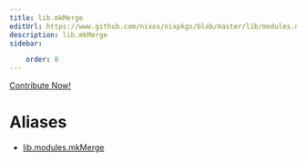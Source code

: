 ```yaml
---
title: lib.mkMerge
editUrl: https://www.github.com/nixos/nixpkgs/blob/master/lib/modules.nix#L1021C13
description: lib.mkMerge
sidebar:

    order: 8
---
```


<a href="https://www.github.com/nixos/nixpkgs/blob/master/lib/modules.nix#L1021C13">Contribute Now!</a>


# Aliases

- [lib.modules.mkMerge](/nix-doc-comments/reference/lib/modules/lib-modules-mkMerge)


